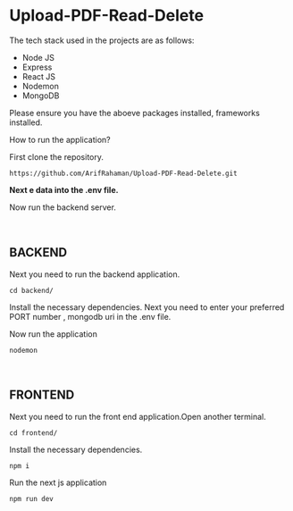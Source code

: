 # Upload-PDF-Read-Delete

The tech stack used in the projects are as follows:

- Node JS
- Express
- React JS
- Nodemon
- MongoDB

Please ensure you have the aboeve packages installed, frameworks installed.

How to run the application?

First clone the repository.

```
https://github.com/ArifRahaman/Upload-PDF-Read-Delete.git
```



**Next e data into the .env file.**

Now run the backend server.

</br>

## BACKEND 
Next you need to run the backend application.

```
cd backend/
```

Install the necessary dependencies.
Next you need to enter your preferred PORT number , mongodb uri in the .env file.

Now run the application

```
nodemon 
```

</br>

## FRONTEND

Next you need to run the front end application.Open another terminal.

```
cd frontend/
```

Install the necessary dependencies.

```
npm i
```

Run the next js application

```
npm run dev
```
